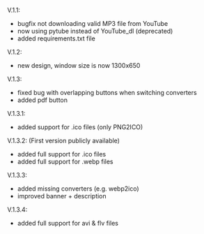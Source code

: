 V.1.1: 
- bugfix not downloading valid MP3 file from YouTube
- now using pytube instead of YouTube_dl (deprecated)
- added requirements.txt file

V.1.2:
- new design, window size is now 1300x650

V.1.3:
- fixed bug with overlapping buttons when switching converters
- added pdf button

V.1.3.1:
- added support for .ico files (only PNG2ICO)

V.1.3.2: (First version publicly available)
- added full support for .ico files
- added full support for .webp files

V.1.3.3: 
- added missing converters (e.g. webp2ico)
- improved banner + description

V.1.3.4:
- added full support for avi & flv files
